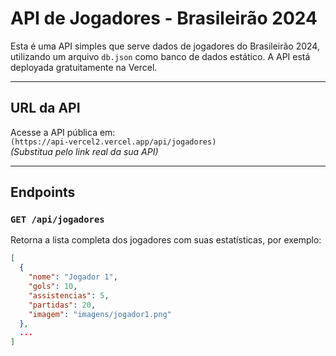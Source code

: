 # API de Jogadores - Brasileirão 2024

Esta é uma API simples que serve dados de jogadores do Brasileirão 2024, utilizando um arquivo `db.json` como banco de dados estático. A API está deployada gratuitamente na Vercel.

---

## URL da API

Acesse a API pública em:  
`(https://api-vercel2.vercel.app/api/jogadores)`  
*(Substitua pelo link real da sua API)*

---

## Endpoints

### `GET /api/jogadores`

Retorna a lista completa dos jogadores com suas estatísticas, por exemplo:

```json
[
  {
    "nome": "Jogador 1",
    "gols": 10,
    "assistencias": 5,
    "partidas": 20,
    "imagem": "imagens/jogador1.png"
  },
  ...
]

 
 
